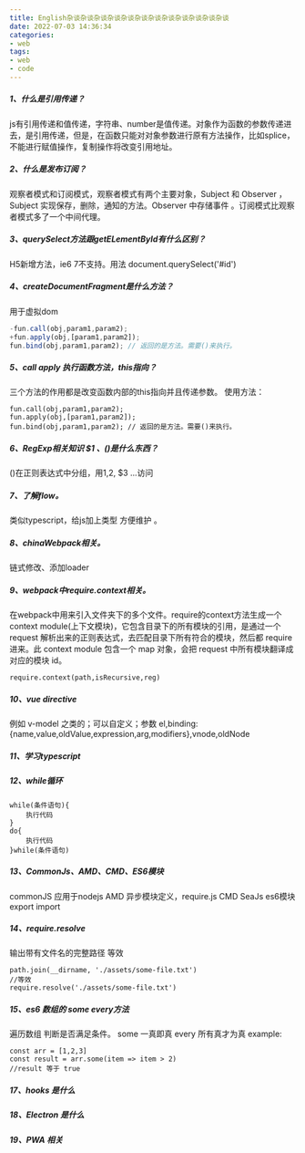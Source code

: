 ```yaml
---
title: English杂谈杂谈杂谈杂谈杂谈杂谈杂谈杂谈杂谈杂谈杂谈杂谈
date: 2022-07-03 14:36:34
categories:
- web
tags: 
- web
- code
---
```


##### 1、什么是引用传递？
js有引用传递和值传递，字符串、number是值传递。对象作为函数的参数传递进去，是引用传递，但是，在函数只能对对象参数进行原有方法操作，比如splice，不能进行赋值操作，复制操作将改变引用地址。

##### 2、什么是发布订阅？
观察者模式和订阅模式，观察者模式有两个主要对象，Subject 和 Observer ，Subject 实现保存，删除，通知的方法。Observer 中存储事件 。订阅模式比观察者模式多了一个中间代理。

##### 3、querySelect方法跟getELementById有什么区别？
H5新增方法，ie6 7不支持。用法 document.querySelect('#id')

##### 4、createDocumentFragment是什么方法？
用于虚拟dom

``` javascript diff:true 
-fun.call(obj,param1,param2);
+fun.apply(obj,[param1,param2]);
fun.bind(obj,param1,param2); // 返回的是方法。需要()来执行。
```
<!-- more -->
##### 5、call apply 执行函数方法，this指向？

三个方法的作用都是改变函数内部的this指向并且传递参数。
使用方法：

```
fun.call(obj,param1,param2);
fun.apply(obj,[param1,param2]);
fun.bind(obj,param1,param2); // 返回的是方法。需要()来执行。
```


##### 6、RegExp相关知识 $1 、()是什么东西？
()在正则表达式中分组，用$1,$2, $3 ...访问

##### 7、了解flow。
类似typescript，给js加上类型 方便维护
。
##### 8、chinaWebpack相关。
链式修改、添加loader
##### 9、webpack中require.context相关。
在webpack中用来引入文件夹下的多个文件。require的context方法生成一个 context module(上下文模块)，它包含目录下的所有模块的引用，是通过一个 request 解析出来的正则表达式，去匹配目录下所有符合的模块，然后都 require 进来。此 context module 包含一个 map 对象，会把 request 中所有模块翻译成对应的模块 id。

```
require.context(path,isRecursive,reg)
```


##### 10、vue directive
例如 v-model 之类的；可以自定义；参数 el,binding:{name,value,oldValue,expression,arg,modifiers},vnode,oldNode

##### 11、学习typescript

##### 12、while循环

```
while(条件语句){
    执行代码
}
do{
    执行代码
}while(条件语句)
```
##### 13、CommonJs、AMD、CMD、ES6模块
commonJS 应用于nodejs
AMD 异步模块定义，require.js
CMD SeaJs
es6模块 export import

##### 14、require.resolve
输出带有文件名的完整路径
等效
```
path.join(__dirname, './assets/some-file.txt')
//等效
require.resolve('./assets/some-file.txt')
```
##### 15、es6 数组的 some every方法
遍历数组 判断是否满足条件。
some 一真即真
every 所有真才为真
example:

```
const arr = [1,2,3]
const result = arr.some(item => item > 2)
//result 等于 true
```
##### 17、hooks 是什么

##### 18、Electron 是什么

##### 19、PWA 相关
